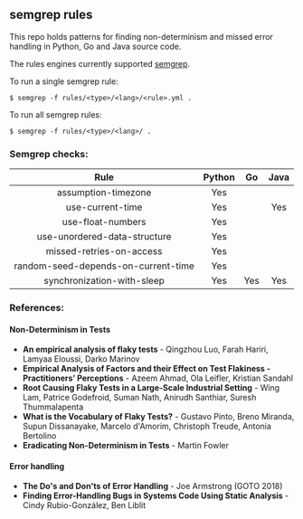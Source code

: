 ## semgrep rules

This repo holds patterns for finding non-determinism and missed error handling
in Python, Go and Java source code.

The rules engines currently supported [semgrep](https://semgrep.dev/).

To run a single semgrep rule:

```
$ semgrep -f rules/<type>/<lang>/<rule>.yml .
```

To run all semgrep rules:

```
$ semgrep -f rules/<type>/<lang>/ .
```

### Semgrep checks:

| Rule                                    | Python | Go   | Java  |
|:---------------------------------------:|:------:|:----:|:-----:|
| assumption-timezone                     |  Yes   |      |       |
| use-current-time                        |  Yes   |      | Yes   |
| use-float-numbers                       |  Yes   |      |       |
| use-unordered-data-structure            |  Yes   |      |       |
| missed-retries-on-access                |  Yes   |      |       |
| random-seed-depends-on-current-time     |  Yes   |      |       |
| synchronization-with-sleep              |  Yes   | Yes  | Yes   |


### References:

#### Non-Determinism in Tests

- **An empirical analysis of flaky tests** - Qingzhou  Luo, Farah  Hariri, Lamyaa  Eloussi, Darko  Marinov
- **Empirical Analysis of Factors and their Effect on Test Flakiness - Practitioners’ Perceptions** - Azeem Ahmad, Ola Leifler, Kristian Sandahl
- **Root Causing Flaky Tests in a Large-Scale Industrial Setting** - Wing Lam, Patrice Godefroid, Suman Nath, Anirudh Santhiar, Suresh Thummalapenta
- **What is the Vocabulary of Flaky Tests?** - Gustavo Pinto, Breno Miranda, Supun Dissanayake, Marcelo d'Amorim, Christoph Treude, Antonia Bertolino
- **Eradicating Non-Determinism in Tests** - Martin Fowler

#### Error handling

- **The Do's and Don'ts of Error Handling** - Joe Armstrong (GOTO 2018)
- **Finding Error-Handling Bugs in Systems Code Using Static Analysis** - Cindy Rubio-González, Ben Liblit

